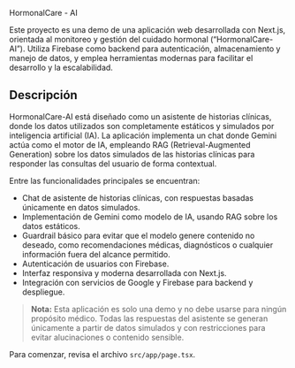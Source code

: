 HormonalCare - AI

Este proyecto es una demo de una aplicación web desarrollada con Next.js, orientada al monitoreo y gestión del cuidado hormonal (“HormonalCare-AI”). Utiliza Firebase como backend para autenticación, almacenamiento y manejo de datos, y emplea herramientas modernas para facilitar el desarrollo y la escalabilidad.

## Descripción

HormonalCare-AI está diseñado como un asistente de historias clínicas, donde los datos utilizados son completamente estáticos y simulados por inteligencia artificial (IA). La aplicación implementa un chat donde Gemini actúa como el motor de IA, empleando RAG (Retrieval-Augmented Generation) sobre los datos simulados de las historias clínicas para responder las consultas del usuario de forma contextual.

Entre las funcionalidades principales se encuentran:
- Chat de asistente de historias clínicas, con respuestas basadas únicamente en datos simulados.
- Implementación de Gemini como modelo de IA, usando RAG sobre los datos estáticos.
- Guardrail básico para evitar que el modelo genere contenido no deseado, como recomendaciones médicas, diagnósticos o cualquier información fuera del alcance permitido.
- Autenticación de usuarios con Firebase.
- Interfaz responsiva y moderna desarrollada con Next.js.
- Integración con servicios de Google y Firebase para backend y despliegue.

> **Nota:** Esta aplicación es solo una demo y no debe usarse para ningún propósito médico. Todas las respuestas del asistente se generan únicamente a partir de datos simulados y con restricciones para evitar alucinaciones o contenido sensible.

Para comenzar, revisa el archivo `src/app/page.tsx`.
